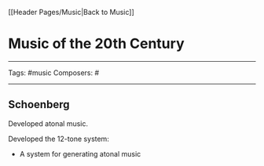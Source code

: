 [[Header Pages/Music|Back to Music]]

# Music of the 20th Century

---

Tags:  #music 
Composers:  #

--- 

## Schoenberg

Developed atonal music.

Developed the 12-tone system:
- A system for generating atonal music


